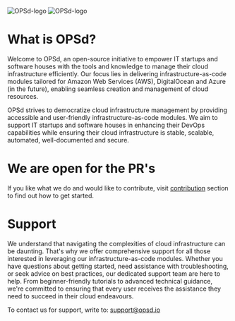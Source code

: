 ![OPSd-logo](https://raw.githubusercontent.com/opsd-io/profile/main/images/gh-header-light-mode.png#gh-light-mode-only)
![OPSd-logo](https://raw.githubusercontent.com/opsd-io/profile/main/images/gh-header-dark-mode.png#gh-dark-mode-only)

# What is OPSd?
Welcome to OPSd, an open-source initiative to empower IT startups and software houses with the tools and knowledge to manage their cloud infrastructure efficiently. Our focus lies in delivering infrastructure-as-code modules tailored for Amazon Web Services (AWS), DigitalOcean and Azure (in the future), enabling seamless creation and management of cloud resources.

OPSd strives to democratize cloud infrastructure management by providing accessible and user-friendly infrastructure-as-code modules. We aim to support IT startups and software houses in enhancing their DevOps capabilities while ensuring their cloud infrastructure is stable, scalable, automated, well-documented and secure.

# We are open for the PR's
If you like what we do and would like to contribute, visit [contribution](https://github.com/opsd-io/contribution) section to find out how to get started.

# Support
We understand that navigating the complexities of cloud infrastructure can be daunting. That's why we offer comprehensive support for all those interested in leveraging our infrastructure-as-code modules. Whether you have questions about getting started, need assistance with troubleshooting, or seek advice on best practices, our dedicated support team are here to help. From beginner-friendly tutorials to advanced technical guidance, we're committed to ensuring that every user receives the assistance they need to succeed in their cloud endeavours.

To contact us for support, write to: <support@opsd.io>
